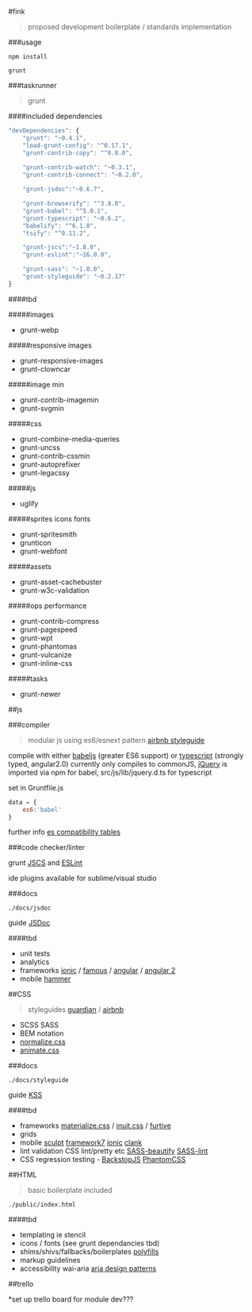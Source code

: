 #fink
>proposed development boilerplate / standards implementation

###usage

```shell
npm install
```

```shell
grunt
```

###taskrunner
>grunt

####included dependencies

```js
"devDependencies": {
    "grunt": "~0.4.1",
    "load-grunt-config": "^0.17.1",
    "grunt-contrib-copy": "^0.8.0",
        
    "grunt-contrib-watch": "~0.3.1",
    "grunt-contrib-connect": "~0.2.0",

    "grunt-jsdoc":"~0.6.7",

    "grunt-browserify": "^3.8.0",
    "grunt-babel": "^5.0.1",
    "grunt-typescript": "~0.6.2",
    "babelify": "^6.1.0",
    "tsify": "^0.11.2",

    "grunt-jscs":"~1.8.0",
    "grunt-eslint":"~16.0.0",

    "grunt-sass": "~1.0.0",
    "grunt-styleguide": "~0.2.17"
}
```

####tbd

#####images
* grunt-webp

#####responsive images
* grunt-responsive-images
* grunt-clowncar

#####image min
* grunt-contrib-imagemin
* grunt-svgmin

#####css
* grunt-combine-media-queries
* grunt-uncss
* grunt-contrib-cssmin
* grunt-autoprefixer
* grunt-legacssy

#####js
* uglify

#####sprites icons fonts
* grunt-spritesmith
* grunticon
* grunt-webfont

#####assets
* grunt-asset-cachebuster
* grunt-w3c-validation

#####ops performance
* grunt-contrib-compress
* grunt-pagespeed
* grunt-wpt
* grunt-phantomas
* grunt-vulcanize
* grunt-inline-css

#####tasks
* grunt-newer

##js

###compiler

>modular js using es6/esnext pattern [airbnb styleguide](https://github.com/airbnb/javascript)

compile with either [babeljs](https://babeljs.io/) (greater ES6 support) or [typescript](http://www.typescriptlang.org/) (strongly typed, angular2.0) currently only compiles to commonJS, [jQuery](https://jquery.com/) is imported via npm for babel, src/js/lib/jquery.d.ts for typescript

set in Gruntfile.js
```js
data = {
    es6:'babel'
}
```

further info [es compatibility tables](http://kangax.github.io/compat-table/es5/)

###code checker/linter

grunt [JSCS](http://jscs.info/) and [ESLint](http://eslint.org/)

ide plugins available for sublime/visual studio

###docs
```
./docs/jsdoc
```

guide [JSDoc](http://usejsdoc.org/)

####tbd
>
* unit tests
* analytics
* frameworks [ionic](http://ionicframework.com/) / [famous](http://famous.org/) / [angular](https://angularjs.org) / [angular 2](https://angular.io/)
* mobile [hammer](http://hammerjs.github.io/)

##CSS
>styleguides [guardian](https://github.com/guardian/frontend/wiki/CSS-guidelines) / [airbnb](https://github.com/airbnb/css)

* SCSS SASS
* BEM notation
* [normalize.css](http://necolas.github.io/normalize.css/)
* [animate.css](https://daneden.github.io/animate.css/)

###docs
```
./docs/styleguide
```

guide [KSS](https://www.npmjs.com/package/grunt-kss)

####tbd
>
* frameworks [materialize.css](http://materializecss.com/) / [inuit.css](https://github.com/inuitcss) / [furtive](http://furtive.co/)
* grids
* mobile [sculpt](https://www.heartinternet.uk/sculpt?__ja=tsid:60927|cgn:6157437) [framework7](http://www.idangero.us/framework7/#.VaO53_lVhuB) [ionic](http://ionicframework.com/) [clank](http://getclank.com/)
* lint validation CSS lint/pretty etc [SASS-beautify](https://github.com/badsyntax/SassBeautify) [SASS-lint](https://github.com/brigade/scss-lint)
* CSS regression testing - [BackstopJS](https://github.com/garris/BackstopJS) [PhantomCSS](https://github.com/Huddle/PhantomCSS)

##HTML

>basic boilerplate included

```
./public/index.html
```

####tbd
>
* templating ie stencil
* icons / fonts (see grunt dependancies tbd)
* shims/shivs/fallbacks/boilerplates [polyfills](https://github.com/Modernizr/Modernizr/wiki/HTML5-Cross-Browser-Polyfills)
* markup guidelines
* accessibility wai-aria [aria design patterns](http://www.creativebloq.com/html5/5-html5-and-aria-design-patterns-7133753) 

##trello

*set up trello board for module dev???